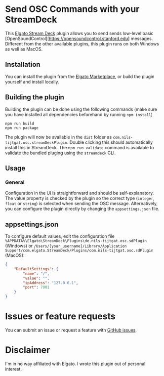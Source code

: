# Send OSC Commands with your StreamDeck

This [Elgato Stream Deck][Stream Deck] plugin allows you to send sends low-level basic [OpenSoundControl][https://opensoundcontrol.stanford.edu] messages. Different from the other available plugins, this plugin runs on both Windows as well as MacOS.

## Installation

You can install the plugin from the [Elgato Marketplace](https://marketplace.elgato.com), or build the plugin yourself and install locally.

## Building the plugin

Building the plugin can be done using the following commands (make sure you have installed all dependencies beforehand by running `npm install`)

```
npm run build
npm run package
```

The plugin will now be available in the `dist` folder as `com.nils-tijtgat.osc.streamDeckPlugin`. Double clicking this should automatically install this in StreamDeck. The `npm run validate` command is available to validate the bundled pluging using the `streamdeck` CLI.

## Usage

### General

Configuration in the UI is straightforward and should be self-explanatory. The value property is checked by the plugin so the correct type (`integer`, `float` or `string`) is selected when sending the OSC message. Alternatively, you can configure the plugin directly by changing the `appsettings.json` file.

## appsettings.json

To configure default values, edit the configuration file `%APPDATA%\Elgato\StreamDeck\Plugins\de.nils-tijtgat.osc.sdPlugin` (Windows) or `/Users/[your_username]/Library/Application Support/com.elgato.StreamDeck/Plugins/com.nils-tijtgat.osc.sdPlugin` (MacOS):

```json
{
    "DefaultSettings": {
        "name": "/",
        "value": "",
        "ipAddress": "127.0.0.1",
        "port": 7001
    }
}
```

# Issues or feature requests

You can submit an issue or request a feature with [GitHub issues].

# Disclaimer

I'm in no way affiliated with Elgato. I wrote this plugin out of personal interest.

<!-- Reference Links -->

[Stream Deck]: https://www.elgato.com/gaming/stream-deck/ "Elgato's Stream Deck product page"
[OpenSoundControl]: https://opensoundcontrol.stanford.edu 'OSC homepage'
[GitHub issues]: https://github.com/timebutt/streamdeck-osc/issues 'GitHub issues link'
